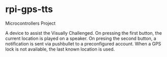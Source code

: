 # rpi-gps-tts
Microcontrollers Project

A device to assist the Visually Challenged. On pressing the first button, the current location is played on a speaker. On presing the second button, a notification is sent via pushbullet to a preconfigured account. When a GPS lock is not available, the last known location is used.
